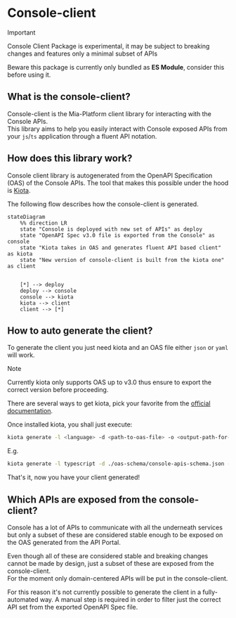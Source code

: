 # Console-client

> [!IMPORTANT]  
> Console Client Package is experimental, it may be subject to breaking changes and features only a minimal subset of APIs
>
> Beware this package is currently only bundled as **ES Module**, consider this before using it.

## What is the console-client?

Console-client is the Mia-Platform client library for interacting with the Console APIs.  
This library aims to help you easily interact with Console exposed APIs from your `js`/`ts` application through a fluent API notation.

## How does this library work?

Console client library is autogenerated from the OpenAPI Specification (OAS) of the Console APIs. The tool that makes this possible under the hood is [Kiota][kiota].

The following flow describes how the console-client is generated.

```mermaid
stateDiagram
    %% direction LR
    state "Console is deployed with new set of APIs" as deploy
    state "OpenAPI Spec v3.0 file is exported from the Console" as console
    state "Kiota takes in OAS and generates fluent API based client" as kiota
    state "New version of console-client is built from the kiota one" as client


    [*] --> deploy
    deploy --> console
    console --> kiota
    kiota --> client
    client --> [*]
```

## How to auto generate the client?

To generate the client you just need kiota and an OAS file either `json` or `yaml` will work.

> [!NOTE]
> Currently kiota only supports OAS up to v3.0 thus ensure to export the correct version before proceeding.

There are several ways to get kiota, pick your favorite from the [official documentation][install-kiota].

Once installed kiota, you shall just execute:

```sh
kiota generate -l <language> -d <path-to-oas-file> -o <output-path-for-the-generated-client> -c <name-of-the-client-to-generate>
```

E.g.

```sh
kiota generate -l typescript -d ./oas-schema/console-apis-schema.json -o ./src/kiota-client/ -c ConsoleClient
```

That's it, now you have your client generated!

## Which APIs are exposed from the console-client?

Console has a lot of APIs to communicate with all the underneath services but only a subset of these are considered stable enough to be exposed on the OAS generated from the API Portal.

Even though all of these are considered stable and breaking changes cannot be made by design, just a subset of these are exposed from the console-client.  
For the moment only domain-centered APIs will be put in the console-client.

For this reason it's not currently possible to generate the client in a fully-automated way.
A manual step is required in order to filter just the correct API set from the exported OpenAPI Spec file.

<!-- link aliases below -->
[kiota]: https://github.com/microsoft/kiota
[install-kiota]: https://learn.microsoft.com/openapi/kiota/install
